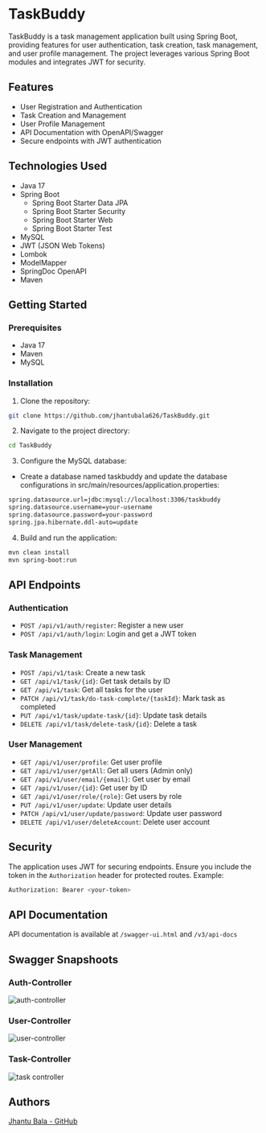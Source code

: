 # TaskBuddy

TaskBuddy is a task management application built using Spring Boot, providing features for user authentication, task creation, task management, and user profile management. The project leverages various Spring Boot modules and integrates JWT for security.

## Features

- User Registration and Authentication
- Task Creation and Management
- User Profile Management
- API Documentation with OpenAPI/Swagger
- Secure endpoints with JWT authentication

## Technologies Used

- Java 17
- Spring Boot
  - Spring Boot Starter Data JPA
  - Spring Boot Starter Security
  - Spring Boot Starter Web
  - Spring Boot Starter Test
- MySQL
- JWT (JSON Web Tokens)
- Lombok
- ModelMapper
- SpringDoc OpenAPI
- Maven

## Getting Started

### Prerequisites

- Java 17
- Maven
- MySQL

### Installation

1. Clone the repository:

```bash
git clone https://github.com/jhantubala626/TaskBuddy.git
```

2. Navigate to the project directory:

```bash
cd TaskBuddy
```
3. Configure the MySQL database:
- Create a database named taskbuddy and update the database configurations in src/main/resources/application.properties:

```bash
spring.datasource.url=jdbc:mysql://localhost:3306/taskbuddy
spring.datasource.username=your-username
spring.datasource.password=your-password
spring.jpa.hibernate.ddl-auto=update
```
4. Build and run the application:
```bash
mvn clean install
mvn spring-boot:run
```
## API Endpoints
### Authentication
- `POST /api/v1/auth/register`: Register a new user
- `POST /api/v1/auth/login`: Login and get a JWT token

### Task Management
- `POST /api/v1/task`: Create a new task
- `GET /api/v1/task/{id}`: Get task details by ID
- `GET /api/v1/task`: Get all tasks for the user
- `PATCH /api/v1/task/do-task-complete/{taskId}`: Mark task as completed
- `PUT /api/v1/task/update-task/{id}`: Update task details
- `DELETE /api/v1/task/delete-task/{id}`: Delete a task
### User Management
- `GET /api/v1/user/profile`: Get user profile
- `GET /api/v1/user/getAll`: Get all users (Admin only)
- `GET /api/v1/user/email/{email}`: Get user by email
- `GET /api/v1/user/{id}`: Get user by ID
- `GET /api/v1/user/role/{role}`: Get users by role
- `PUT /api/v1/user/update`: Update user details
- `PATCH /api/v1/user/update/password`: Update user password
- `DELETE /api/v1/user/deleteAccount`: Delete user account


## Security
The application uses JWT for securing endpoints. Ensure you include the token in the `Authorization` header for protected routes. Example:
```bash
Authorization: Bearer <your-token>
```

## API Documentation

API documentation is available at `/swagger-ui.html` and `/v3/api-docs`

## Swagger Snapshoots
### Auth-Controller
![auth-controller](https://github.com/user-attachments/assets/32e70fed-acea-458b-92f3-9b2c119f5530)

### User-Controller
![user-controller](https://github.com/user-attachments/assets/d7c9cb46-bb14-4d4a-b540-34abe6f8b9e8)

### Task-Controller
![task controller](https://github.com/user-attachments/assets/6d29e638-99e7-4c45-9f3e-44e5a1447125)


## Authors
[Jhantu Bala - GitHub](https://github.com/jhantu626)











